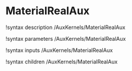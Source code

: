 <!-- MOOSE Documentation Stub: Remove this when content is added. -->

# MaterialRealAux
!syntax description /AuxKernels/MaterialRealAux

!syntax parameters /AuxKernels/MaterialRealAux

!syntax inputs /AuxKernels/MaterialRealAux

!syntax children /AuxKernels/MaterialRealAux

